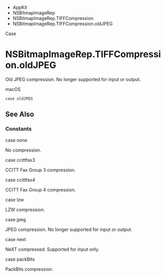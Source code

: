 

- AppKit
- NSBitmapImageRep
- NSBitmapImageRep.TIFFCompression
-  NSBitmapImageRep.TIFFCompression.oldJPEG 

Case

# NSBitmapImageRep.TIFFCompression.oldJPEG

Old JPEG compression. No longer supported for input or output.

macOS

``` source
case oldJPEG
```

## See Also

### Constants

case none

No compression.

case ccittfax3

CCITT Fax Group 3 compression.

case ccittfax4

CCITT Fax Group 4 compression.

case lzw

LZW compression.

case jpeg

JPEG compression. No longer supported for input or output.

case next

NeXT compressed. Supported for input only.

case packBits

PackBits compression.

